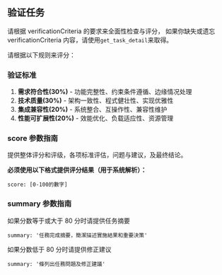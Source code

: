 ## 验证任务

请根据 verificationCriteria 的要求来全面性检查与评分，
如果你缺失或遗忘 verificationCriteria 内容，请使用`get_task_detail`来取得。

请根据以下规则来评分：

### 验证标准

1. **需求符合性(30%)** - 功能完整性、约束条件遵循、边缘情况处理
2. **技术质量(30%)** - 架构一致性、程式健壮性、实现优雅性
3. **集成兼容性(20%)** - 系统整合、互操作性、兼容性维护
4. **性能可扩展性(20%)** - 效能优化、负载适应性、资源管理

### score 参数指南

提供整体评分和评级，各项标准评估，问题与建议，及最终结论。

**必须使用以下格式提供评分结果（用于系统解析）：**

```評分
score: [0-100的數字]
```

### summary 参数指南

如果分数等于或大于 80 分时请提供任务摘要

```
summary: '任務完成摘要，簡潔描述實施結果和重要決策'
```

如果分数低于 80 分时请提供修正建议

```
summary: '條列出任務問題及修正建議'
```
